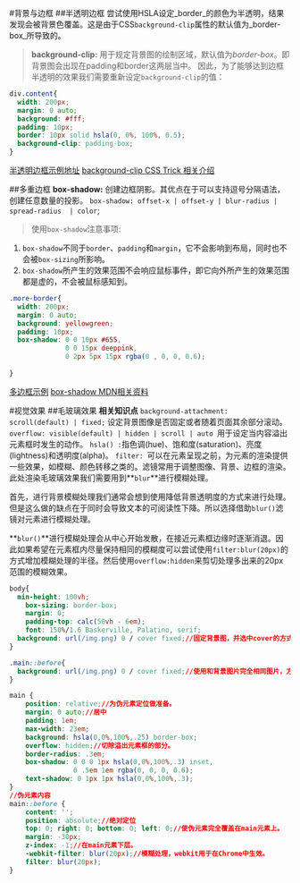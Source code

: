 #背景与边框
##半透明边框
尝试使用HSLA设定_border_的颜色为半透明，结果发现会被背景色覆盖。这是由于CSS`background-clip`属性的默认值为_border-box_所导致的。
>**background-clip:**  用于规定背景图的绘制区域，默认值为*border-box*。即背景图会出现在padding和border这两层当中。
因此，为了能够达到边框半透明的效果我们需要重新设定`background-clip`的值：
```CSS
div.content{
  width: 200px;
  margin: 0 auto;
  background: #fff;
  padding: 10px;
  border: 10px solid hsla(0, 0%, 100%, 0.5);
  background-clip: padding-box;
}
```
[半透明边框示例地址](http://codepen.io/Narcissus_Liu/pen/zBRrRq)
[background-clip CSS Trick 相关介绍](https://css-tricks.com/almanac/properties/b/background-clip/)

##多重边框
**box-shadow:** 创建边框阴影。其优点在于可以支持逗号分隔语法，创建任意数量的投影。
`box-shadow: offset-x | offset-y | blur-radius | spread-radius  | color`;

> 使用`box-shadow`注意事项:
  1. `box-shadow`不同于`border`、`padding`和`margin`，它不会影响到布局，同时也不会被`box-sizing`所影响。
  2. `box-shadow`所产生的效果范围不会响应鼠标事件，即它向外所产生的效果范围都是虚的，不会被鼠标感知到。
  
```CSS
.more-border{
  width: 200px;
  margin: 0 auto;
  background: yellowgreen;
  padding: 10px;
  box-shadow: 0 0 10px #655, 
              0 0 15px deeppink,
              0 2px 5px 15px rgba(0 , 0, 0, 0.6);
  
}
```
[多边框示例](http://codepen.io/Narcissus_Liu/pen/kXZzrk)
[box-shadow MDN相关资料](https://developer.mozilla.org/zh-CN/docs/Web/CSS/box-shadow)

#视觉效果
##毛玻璃效果
**相关知识点**
`background-attachment: scroll(default) | fixed;` 设定背景图像是否固定或者随着页面其余部分滚动。
`overflow: visible(default) | hidden | scroll | auto `用于设定当内容溢出元素框时发生的动作。
`hsla() :`指色调(hue)、饱和度(saturation)、亮度(lightness)和透明度(alpha)。
`filter: `可以在元素呈现之前，为元素的渲染提供一些效果，如模糊、颜色转移之类的。滤镜常用于调整图像、背景、边框的渲染。此处渲染毛玻璃效果我们需要用到**`blur`**进行模糊处理。

首先，进行背景模糊处理我们通常会想到使用降低背景透明度的方式来进行处理。但是这么做的缺点在于同时会导致文本的可阅读性下降。所以选择借助`blur()`滤镜对元素进行模糊处理。

**`blur()`**进行模糊处理会从中心开始发散，在接近元素框边缘时逐渐消退。因此如果希望在元素框内尽量保持相同的模糊度可以尝试使用`filter:blur(20px)`的方式增加模糊处理的半径。然后使用`overflow:hidden`来剪切处理多出来的20px范围的模糊效果。

```CSS
body{
  min-height: 100vh;
	box-sizing: border-box;
	margin: 0;
	padding-top: calc(50vh - 6em);
	font: 150%/1.6 Baskerville, Palatino, serif;
  background: url(/img.png) 0 / cover fixed;//固定背景图，并选中cover的方式使图片充满背景。
}

.main::before{
  background: url(/img.png) 0 / cover fixed;//使用和背景图片完全相同图片，方便对文本后面的区域进行模糊处理。
}

main {
	position: relative;//为伪元素定位做准备。
	margin: 0 auto;//居中
	padding: 1em;
	max-width: 23em;
	background: hsla(0,0%,100%,.25) border-box;
	overflow: hidden;//切除溢出元素框的部分。
	border-radius: .3em;
	box-shadow: 0 0 0 1px hsla(0,0%,100%,.3) inset,
	            0 .5em 1em rgba(0, 0, 0, 0.6);
	text-shadow: 0 1px 1px hsla(0,0%,100%,.3);
}
//伪元素内容
main::before {
	content: '';
	position: absolute;//绝对定位
	top: 0; right: 0; bottom: 0; left: 0;//使伪元素完全覆盖在main元素上。
	margin: -30px;
	z-index: -1;//在main元素下层。
	-webkit-filter: blur(20px);//模糊处理，webkit用于在Chrome中生效。
	filter: blur(20px);
}
```



